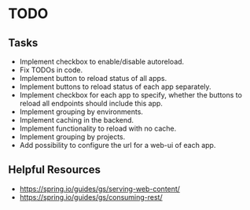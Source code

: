 # TODO

## Tasks
- Implement checkbox to enable/disable autoreload.
- Fix TODOs in code.
- Implement button to reload status of all apps.
- Implement buttons to reload status of each app separately.
- Implement checkbox for each app to specify, whether the buttons to reload all endpoints should include this app.
- Implement grouping by environments.
- Implement caching in the backend.
- Implement functionality to reload with no cache.
- Implement grouping by projects.
- Add possibility to configure the url for a web-ui of each app.

## Helpful Resources
- https://spring.io/guides/gs/serving-web-content/
- https://spring.io/guides/gs/consuming-rest/